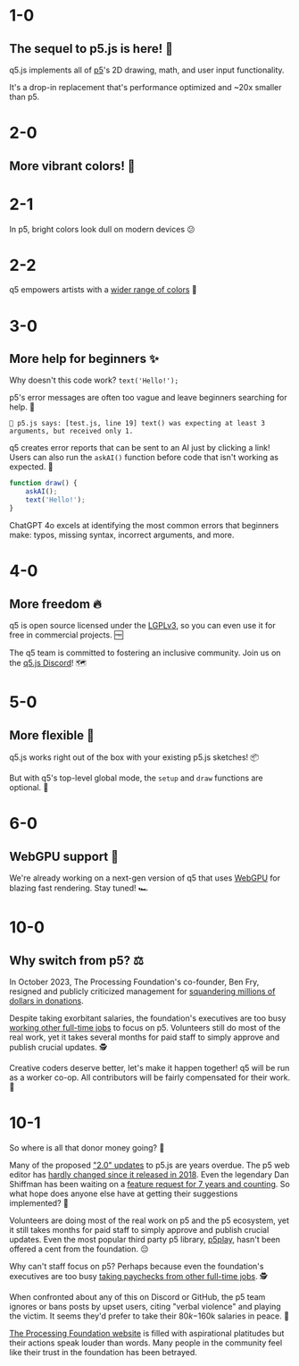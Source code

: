 # 1-0

## The sequel to p5.js is here! 🎉

q5.js implements all of [p5](https://p5js.org)'s 2D drawing, math, and user input functionality.

It's a drop-in replacement that's performance optimized and ~20x smaller than p5.

# 2-0

## More vibrant colors! 🎨

# 2-1

In p5, bright colors look dull on modern devices 😕

# 2-2

q5 empowers artists with a [wider range of colors](https://github.com/quinton-ashley/q5.js?tab=readme-ov-file#new-features-hdr-color-support) 🤩

# 3-0

## More help for beginners ✨

Why doesn't this code work? `text('Hello!');`

p5's error messages are often too vague and leave beginners searching for help. 🙋

```
🌸 p5.js says: [test.js, line 19] text() was expecting at least 3 arguments, but received only 1.
```

q5 creates error reports that can be sent to an AI just by clicking a link! Users can also run the `askAI()` function before code that isn't working as expected. 🤖

```js
function draw() {
	askAI();
	text('Hello!');
}
```

ChatGPT 4o excels at identifying the most common errors that beginners make: typos, missing syntax, incorrect arguments, and more.

# 4-0

## More freedom 🔥

q5 is open source licensed under the [LGPLv3](../LICENSE.md), so you can even use it for free in commercial projects. 🆓

The q5 team is committed to fostering an inclusive community. Join us on the [q5.js Discord](https://discord.gg/QuxQYwGWuB)! 🗺️

# 5-0

## More flexible 🤹

q5.js works right out of the box with your existing p5.js sketches! 📦

But with q5's top-level global mode, the `setup` and `draw` functions are optional. 👀

# 6-0

## WebGPU support 🚀

We're already working on a next-gen version of q5 that uses [WebGPU](https://developer.mozilla.org/en-US/docs/Web/API/WebGPU_API) for blazing fast rendering. Stay tuned! 🏎️

# 10-0

## Why switch from p5? ⚖️

In October 2023, The Processing Foundation's co-founder, Ben Fry, resigned and publicly criticized management for [squandering millions of dollars in donations](https://x.com/ben_fry/status/1709400641456501020).

Despite taking exorbitant salaries, the foundation's executives are too busy [working other full-time jobs](https://www.linkedin.com/in/edsaber/) to focus on p5. Volunteers still do most of the real work, yet it takes several months for paid staff to simply approve and publish crucial updates. 🕵️

Creative coders deserve better, let's make it happen together! q5 will be run as a worker co-op. All contributors will be fairly compensated for their work. 🤝

# 10-1

So where is all that donor money going? 💸

Many of the proposed ["2.0" updates](https://github.com/processing/p5.js/issues/6678) to p5.js are years overdue. The p5 web editor has [hardly changed since it released in 2018](https://medium.com/processing-foundation/hello-p5-js-web-editor-b90b902b74cf). Even the legendary Dan Shiffman has been waiting on a [feature request for 7 years and counting](https://github.com/processing/p5.js-web-editor/issues/208#issuecomment-263898359). So what hope does anyone else have at getting their suggestions implemented? 📅

Volunteers are doing most of the real work on p5 and the p5 ecosystem, yet it still takes months for paid staff to simply approve and publish crucial updates. Even the most popular third party p5 library, [p5play](https://p5play.org), hasn't been offered a cent from the foundation. 😔

Why can't staff focus on p5? Perhaps because even the foundation's executives are too busy [taking paychecks from other full-time jobs](https://www.linkedin.com/in/edsaber/). 🕵️

When confronted about any of this on Discord or GitHub, the p5 team ignores or bans posts by upset users, citing "verbal violence" and playing the victim. It seems they'd prefer to take their $80k-$160k salaries in peace. 🎂

[The Processing Foundation website](https://processingfoundation.org/) is filled with aspirational platitudes but their actions speak louder than words. Many people in the community feel like their trust in the foundation has been betrayed.
